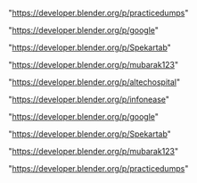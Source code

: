 "https://developer.blender.org/p/practicedumps"

"https://developer.blender.org/p/google"

"https://developer.blender.org/p/Spekartab"

"https://developer.blender.org/p/mubarak123"

 
"https://developer.blender.org/p/altechospital"


"https://developer.blender.org/p/infonease"


"https://developer.blender.org/p/google"


"https://developer.blender.org/p/Spekartab"


"https://developer.blender.org/p/mubarak123"


"https://developer.blender.org/p/practicedumps"


 
